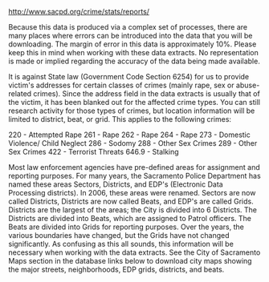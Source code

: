http://www.sacpd.org/crime/stats/reports/

Because this data is produced via a complex set of processes, there are many places where errors can be introduced into the data that you will be downloading. The margin of error in this data is approximately 10%. Please keep this in mind when working with these data extracts. No representation is made or implied regarding the accuracy of the data being made available.

It is against State law (Government Code Section 6254) for us to provide victim's addresses for certain classes of crimes (mainly rape, sex or abuse-related crimes). Since the address field in the data extracts is usually that of the victim, it has been blanked out for the affected crime types. You can still research activity for those types of crimes, but location information will be limited to district, beat, or grid. This applies to the following crimes:

220 - Attempted Rape
261 - Rape
262 - Rape
264 - Rape
273 - Domestic Violence/ Child Neglect
286 - Sodomy
288 - Other Sex Crimes
289 - Other Sex Crimes
422 - Terrorist Threats
646.9 - Stalking

Most law enforcement agencies have pre-defined areas for assignment and reporting purposes. For many years, the Sacramento Police Department has named these areas Sectors, Districts, and EDP's (Electronic Data Processing districts). In 2006, these areas were renamed. Sectors are now called Districts, Districts are now called Beats, and EDP's are called Grids. Districts are the largest of the areas; the City is divided into 6 Districts. The Districts are divided into Beats, which are assigned to Patrol officers. The Beats are divided into Grids for reporting purposes. Over the years, the various boundaries have changed, but the Grids have not changed significantly. As confusing as this all sounds, this information will be necessary when working with the data extracts. See the City of Sacramento Maps section in the database links below to download city maps showing the major streets, neighborhoods, EDP grids, districts, and beats.
